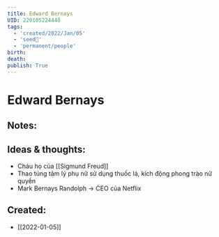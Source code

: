 ```yaml
---
title: Edward Bernays
UID: 220105224448
tags:
  - 'created/2022/Jan/05'
  - 'seed🥜'
  - 'permanent/people'
birth:
death:
publish: True
---
```

# Edward Bernays

## Notes:


## Ideas & thoughts:
- Cháu họ của [[Sigmund Freud]]
- Thao túng tâm lý phụ nữ sử dụng thuốc lá, kích động phong trào nữ quyền
- Mark Bernays Randolph → CEO của Netflix
## Created:
- [[2022-01-05]]
